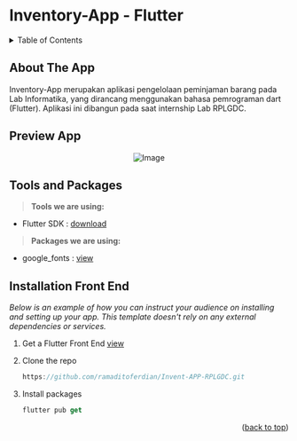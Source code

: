 <div id="top"></div>

# Inventory-App - Flutter


<!-- TABLE OF CONTENTS -->
<details>
  <summary>Table of Contents</summary>
  <ol>
    <li>
      <a href="#about">About The App</a>
    </li>
    <li>
      <a href="#preview">Preview App</a>
    </li>
    <li><a href="#tools-and-package">Tools and Packages</a>
       <ul>
        <li><a href="#tools">Tools</a></li>
        <li><a href="#package">Package</a></li>
      </ul>
    </li>
    <li><a href="#front-end">Installation Front End</a></li>
    
  </ol>
</details>

<div id="about"></div>

## About The App
Inventory-App merupakan aplikasi pengelolaan peminjaman barang pada Lab Informatika, yang dirancang menggunakan bahasa pemrograman dart (Flutter). Aplikasi ini dibangun pada saat internship Lab RPLGDC.



<div id="preview"></div>

## Preview App
<p align="center">
    <img src="preview/invent-app-banner.png" alt="Image" />
</p>

<div id="tools-and-package"></div>

## Tools and Packages

<div id="tools"></div>

>**Tools we are using:**
- Flutter SDK   : [download](https://flutter.dev/)


<div id="package"></div>

>**Packages we are using:**
- google_fonts   : [view](https://pub.dev/packages/google_fonts)



<div id="front-end"></div>

## Installation Front End

_Below is an example of how you can instruct your audience on installing and setting up your app. This template doesn't rely on any external dependencies or services._

1. Get a Flutter Front End [view](https://github.com/ramaditoferdian/Invent-APP-RPLGDC/)
2. Clone the repo

   ```dart
   https://github.com/ramaditoferdian/Invent-APP-RPLGDC.git
   ```
3. Install packages

   ```dart
   flutter pub get
   ```



<p align="right">(<a href="#top">back to top</a>)</p>
